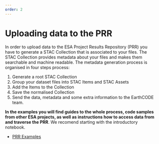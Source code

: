```yaml
---
order: 2
---
```

# Uploading data to the PRR
In order to upload data to the ESA Project Results Repository (PRR) you have to generate a STAC Collection that is associated to your files. The STAC Collection provides metadata about your files and makes them searchable and machine readable. The metadata generation process is organised in four steps process:

1. Generate a root STAC Collection
2. Group your dataset files into STAC Items and STAC Assets
3. Add the Items to the Collection
4. Save the normalised Collection
5. Send the data, metadata and some extra information to the EarthCODE team.

**In the examples you will find guides to the whole process, code samples from other ESA projects, as well as instructions how to access data from and traverse the PRR**. We recomend starting with the introductory notebook.

- [PRR Examples](https://esa-earthcode.github.io/examples/index-1/)
